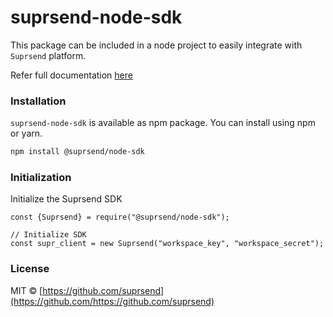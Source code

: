 # suprsend-node-sdk
This package can be included in a node project to easily integrate with `Suprsend` platform.

Refer full documentation [here](https://docs.suprsend.com/docs/node)

### Installation
`suprsend-node-sdk` is available as npm package. You can install using npm or yarn.
```bash
npm install @suprsend/node-sdk
```

### Initialization
Initialize the Suprsend SDK
```node
const {Suprsend} = require("@suprsend/node-sdk");

// Initialize SDK
const supr_client = new Suprsend("workspace_key", "workspace_secret");
```

### License
MIT © [https://github.com/suprsend](https://github.com/https://github.com/suprsend)
